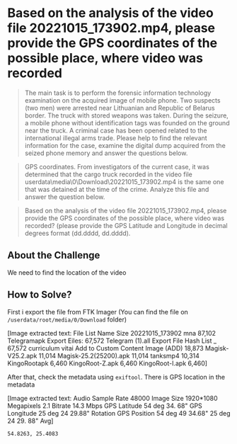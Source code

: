# Based on the analysis of the video file 20221015_173902.mp4, please provide the GPS coordinates of the possible place, where video was recorded
> The main task is to perform the forensic information technology examination on the acquired image of mobile phone. Two suspects (two men) were arrested near Lithuanian and Republic of Belarus border. The truck with stored weapons was taken. During the seizure, a mobile phone without identification tags was founded on the ground near the truck. A criminal case has been opened related to the international illegal arms trade. Please help to find the relevant information for the case, examine the digital dump acquired from the seized phone memory and answer the questions below.

> GPS coordinates. From investigators of the current case, it was determined that the cargo truck recorded in the video file userdata\media\0\Download\20221015_173902.mp4 is the same one that was detained at the time of the crime. Analyze this file and answer the question below.

> Based on the analysis of the video file 20221015_173902.mp4, please provide the GPS coordinates of the possible place, where video was recorded? (please provide the GPS Latitude and Longitude in decimal degrees format (dd.dddd, dd.dddd).

## About the Challenge
We need to find the location of the video

## How to Solve?
First i export the file from FTK Imager (You can find the file on `/userdata/root/media/0/Download` folder)


[Image extracted text: File List
Name
Size
20221015_173902 mna
87,102
Telegramapk
Export Eiles:
67,572
Telegram (1).all
Export File Hash List _
67,572
curriculum vitai
Add to Custom Content Image (ADD)
18,873
Magisk-V25.2.apk
11,014
Magisk-25.2(25200).apk
11,014
tanksmp4
10,314
KingoRootapk
6,460
KingoRoot-Z.apk
6,460
KingoRoot-I.apk
6,460]


After that, check the metadata using `exiftool`. There is GPS location in the metadata


[Image extracted text: Audio Sample
Rate
48000
Image Size
1920*1080
Megapixels
2.1
Bitrate
14.3 Mbps
GPS Latitude
54 deg
34. 68"
GPS Longitude
25 deg 24
29.88"
Rotation
GPS Position
54 deg
49
34.68"
25 deg 24
29. 88"
Avg]


```
54.8263, 25.4083
```